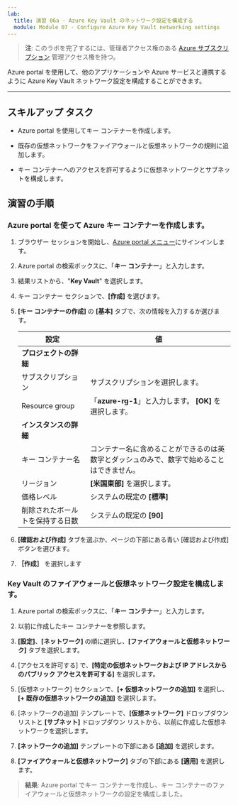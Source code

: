 ```yaml
---
lab:
  title: 演習 06a - Azure Key Vault のネットワーク設定を構成する
  module: Module 07 - Configure Azure Key Vault networking settings
---
```



>**注**: このラボを完了するには、管理者アクセス権のある [Azure サブスクリプション](https://azure.microsoft.com/en-us/free/?azure-portal=true) 管理アクセス権を持つ。 


Azure portal を使用して、他のアプリケーションや Azure サービスと連携するように Azure Key Vault ネットワーク設定を構成することができます。 

---

## スキルアップ タスク

- Azure portal を使用してキー コンテナーを作成します。

- 既存の仮想ネットワークをファイアウォールと仮想ネットワークの規則に追加します。

- キー コンテナーへのアクセスを許可するように仮想ネットワークとサブネットを構成します。

## 演習の手順 

### Azure portal を使って Azure キー コンテナーを作成します。

1. ブラウザー セッションを開始し、[Azure portal メニュー](https://portal.azure.com/)にサインインします。
   
2. Azure portal の検索ボックスに、「**キー コンテナー**」と入力します。

3. 結果リストから、"**Key Vault**" を選択します。

4. キー コンテナー セクションで、**[作成]** を選びます。

5. **[キー コンテナーの作成]** の **[基本]** タブで、次の情報を入力するか選びます。
   
   |設定|値|
   |---|---|
   |**プロジェクトの詳細**|
   |サブスクリプション|サブスクリプションを選択します。|
   |Resource group|「**azure-rg-1**」と入力します。 **[OK]** を選択します。|
   |**インスタンスの詳細**|
   |キー コンテナー名|コンテナー名に含めることができるのは英数字とダッシュのみで、数字で始めることはできません。|
   |リージョン|**[米国東部]** を選択します。|
   |価格レベル|システムの既定の **[標準]**|
   |削除されたボールトを保持する日数|システムの既定の **[90]**|

7. **[確認および作成]** タブを選ぶか、ページの下部にある青い [確認および作成] ボタンを選びます。
  
8. **［作成］** を選択します

### Key Vault のファイアウォールと仮想ネットワーク設定を構成します。

1. Azure portal の検索ボックスに、「**キー コンテナー**」と入力します。

2. 以前に作成したキー コンテナーを参照します。

3. **[設定]**、**[ネットワーク]** の順に選択し、**[ファイアウォールと仮想ネットワーク]** タブを選択します。
   
4. [アクセスを許可する] で、**[特定の仮想ネットワークおよび IP アドレスからのパブリック アクセスを許可する]** を選択します。

5. [仮想ネットワーク] セクションで、**[+ 仮想ネットワークの追加]** を選択し、**[+ 既存の仮想ネットワークの追加]** を選択します。

6. [ネットワークの追加] テンプレートで、**[仮想ネットワーク]** ドロップダウン リストと **[サブネット]** ドロップダウン リストから、以前に作成した仮想ネットワークを選択します。

7. **[ネットワークの追加]** テンプレートの下部にある **[追加]** を選択します。

8. **[ファイアウォールと仮想ネットワーク]** タブの下部にある **[適用]** を選択します。

  > **結果**: Azure portal でキー コンテナーを作成し、キー コンテナーのファイアウォールと仮想ネットワークの設定を構成しました。

